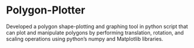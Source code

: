 # Polygon-Plotter
Developed a polygon shape-plotting and graphing tool in python script that can plot and manipulate polygons by performing translation, rotation, and scaling operations using python’s numpy and Matplotlib libraries.
